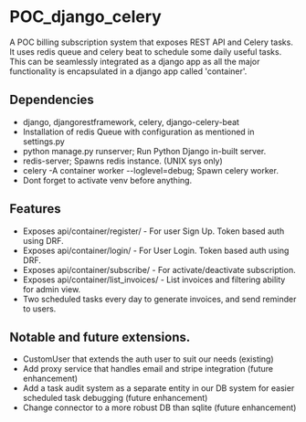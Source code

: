 # POC_django_celery
 A POC billing subscription system that exposes REST API and Celery tasks.
It uses redis queue and celery beat to schedule some daily useful tasks. This can be seamlessly integrated as a django app as all the major functionality is encapsulated in a django app called 'container'.

 ## Dependencies

- django, djangorestframework, celery, django-celery-beat
- Installation of redis Queue with configuration as mentioned in settings.py
- python manage.py runserver; Run Python Django in-built server.
- redis-server; Spawns redis instance. (UNIX sys only)
- celery -A container worker --loglevel=debug; Spawn celery worker. 
- Dont forget to activate venv before anything. 

## Features

- Exposes api/container/register/  - For user Sign Up. Token based auth using DRF. 
- Exposes api/container/login/ - For User Login. Token based auth using DRF.
- Exposes api/container/subscribe/ - For activate/deactivate subscription.
- Exposes api/container/list_invoices/ - List invoices and filtering ability for admin view.
- Two scheduled tasks every day to generate invoices, and send reminder to users. 

## Notable and future extensions.  

- CustomUser that extends the auth user to suit our needs (existing)
- Add proxy service that handles email and stripe integration (future enhancement)
- Add a task audit system as a separate entity in our DB system for easier scheduled task debugging (future enhancement)
- Change connector to a more robust DB than sqlite (future enhancement)
